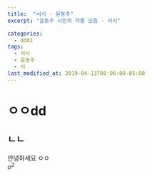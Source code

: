 ```yaml
---
title:  "서시 - 윤동주"
excerpt: "윤동주 시인의 작품 모음 - 서시"

categories:
  - ddd1
tags:
  - 서시
  - 윤동주
  - 시
last_modified_at: 2019-04-13T08:06:00-05:00
---
```


# ㅇㅇdd
## ㄴㄴ
안녕하세요 
ㅇㅇ <br>
$\sigma^{2}$


